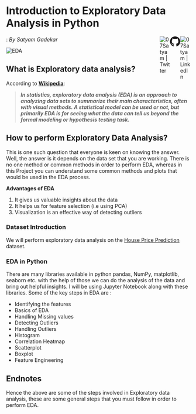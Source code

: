 # Introduction to Exploratory Data Analysis in Python

: _By Satyam Gadekar_ 
<a href="https://www.linkedin.com/in/satyam-gadekar-930810158"> <img align="right" alt="07Satyam | LinkedIn" width="28px"
 src="https://cdn.jsdelivr.net/npm/simple-icons@v3/icons/linkedin.svg" />
</a> 
<a href="https://github.com/07Satyam"> <img align="right" alt="GitHub" width="28px"
src="https://raw.githubusercontent.com/github/explore/78df643247d429f6cc873026c0622819ad797942/topics/github/github.png"/>
</a>
<a href="https://twitter.com/GadekarSatyam?s=09">
<img align="right" alt="07Satyam | Twitter" width="28px" src="https://cdn.jsdelivr.net/npm/simple-icons@v3/icons/twitter.svg" />
</a>

![EDA](https://i.ytimg.com/vi/5NcbVYhQJvw/maxresdefault.jpg)
## What is Exploratory data analysis?
According to [**Wikipedia**](https://en.wikipedia.org/wiki/Exploratory_data_analysis):
> _**In statistics, exploratory data analysis (EDA) is an approach to analyzing data sets to summarize their main characteristics, often with visual methods. A statistical model can be used or not, but primarily EDA is for seeing what the data can tell us beyond the formal modeling or hypothesis testing task.**_

## **How to perform Exploratory Data Analysis?**
This is one such question that everyone is keen on knowing the answer. Well, the answer is it depends on the data set that you are working. There is no one method or common methods in order to perform EDA, whereas in this Project you can understand some common methods and plots that would be used in the EDA process.

 **Advantages of EDA**
1.  It gives us valuable insights about the data
2.  It helps us for feature selection (i.e using PCA)
3.  Visualization is an effective way of detecting outliers

### **Dataset Introduction**
We will perform exploratory data analysis on the [House Price Prediction](https://drive.google.com/drive/folders/1--PFBNBWnrZ9AUyAjK_J4DzZZzIrZ6R4?usp=sharing) dataset.

### **EDA in Python**
There are many libraries available in python  pandas, NumPy, matplotlib, seaborn etc. with the help of those we can do the analysis of the data and bring out helpful insights. I will be using Jupyter Notebook along with these libraries.
Some of the key steps in EDA are :  
 -  Identifying the features
 -  Basics of EDA
-   Handling Missing values
-   Detecting Outliers
-   Handling Outliers
-   Histogram
-   Correlation Heatmap
-   Scatterplot
-   Boxplot
-   Feature Engineering

## **Endnotes**
Hence the above are some of the steps involved in Exploratory data analysis, these are some general steps that you must follow in order to perform EDA.

   	



